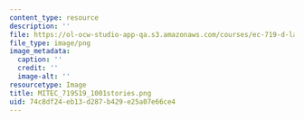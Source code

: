 ```yaml
---
content_type: resource
description: ''
file: https://ol-ocw-studio-app-qa.s3.amazonaws.com/courses/ec-719-d-lab-water-climate-change-and-health-spring-2019/74c8df24eb13d287b429e25a07e66ce4_MITEC_719S19_1001stories.png
file_type: image/png
image_metadata:
  caption: ''
  credit: ''
  image-alt: ''
resourcetype: Image
title: MITEC_719S19_1001stories.png
uid: 74c8df24-eb13-d287-b429-e25a07e66ce4
---
```

